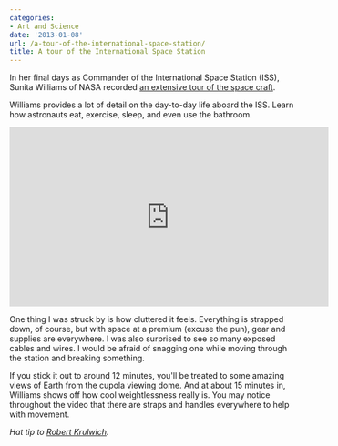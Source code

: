 ```yaml
---
categories:
- Art and Science
date: '2013-01-08'
url: /a-tour-of-the-international-space-station/
title: A tour of the International Space Station
---
```


In her final days as Commander of the International Space Station (ISS), Sunita Williams of NASA recorded <a href="https://www.youtube.com/watch?v=doN4t5NKW-k">an extensive tour of the space craft</a>.

Williams provides a lot of detail on the day-to-day life aboard the ISS. Learn how astronauts eat, exercise, sleep, and even use the bathroom.

<iframe width="560" height="315" src="https://www.youtube.com/embed/doN4t5NKW-k?rel=0" frameborder="0" allowfullscreen></iframe>

One thing I was struck by is how cluttered it feels. Everything is strapped down, of course, but with space at a premium (excuse the pun), gear and supplies are everywhere. I was also surprised to see so many exposed cables and wires. I would be afraid of snagging one while moving through the station and breaking something.

If you stick it out to around 12 minutes, you'll be treated to some amazing views of Earth from the cupola viewing dome. And at about 15 minutes in, Williams shows off how cool weightlessness really is. You may notice throughout the video that there are straps and handles everywhere to help with movement.

<em>Hat tip to <a href="http://www.npr.org/blogs/krulwich/2013/01/03/168537433/big-hair-no-sitting-velcroed-to-your-pillow-what-it-s-like-to-live-weightlessly?ft=1&amp;f=5500502">Robert Krulwich</a>.</em>